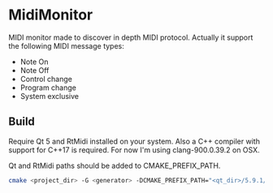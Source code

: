 # MidiMonitor
MIDI monitor made to discover in depth MIDI protocol.
Actually it support the following MIDI message types:
 - Note On
 - Note Off
 - Control change
 - Program change
 - System exclusive

## Build
Require Qt 5 and RtMidi installed on your system.
Also a C++ compiler with support for C++17 is required.
For now I'm using clang-900.0.39.2 on OSX.

Qt and RtMidi paths should be added to CMAKE_PREFIX_PATH.
```bash
cmake <project_dir> -G <generator> -DCMAKE_PREFIX_PATH="<qt_dir>/5.9.1/clang_64"
```
